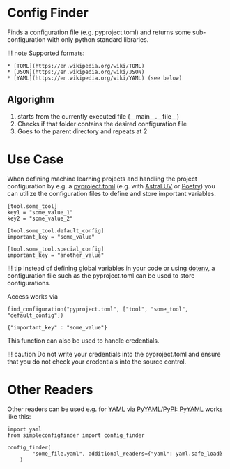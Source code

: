 # Config Finder
Finds a configuration file (e.g. pyproject.toml) and returns some sub-configuration with only python standard libraries.


!!! note
    Supported formats:

    * [TOML](https://en.wikipedia.org/wiki/TOML)
    * [JSON](https://en.wikipedia.org/wiki/JSON)
    * [YAML](https://en.wikipedia.org/wiki/YAML) (see below)

## Algorighm

1. starts from the currently executed file (\_\_main\_\_.\_\_file\_\_)
2. Checks if that folder contains the desired configuration file
3. Goes to the parent directory and repeats at 2


# Use Case
When defining machine learning projects and handling the project configuration by e.g. a [pyproject.toml](https://packaging.python.org/en/latest/guides/writing-pyproject-toml/) (e.g. with [Astral UV](https://docs.astral.sh/uv/) or  [Poetry](https://python-poetry.org/)) you can utilize the configuration files to define and store important variables.

    [tool.some_tool]
    key1 = "some_value_1"
    key2 = "some_value_2"

    [tool.some_tool.default_config]
    important_key = "some_value"

    [tool.some_tool.special_config]
    important_key = "another_value"

!!! tip
    Instead of defining global variables in your code or using [dotenv](https://pypi.org/project/python-dotenv/), a configuration file such as the pyproject.toml can be used to store configurations.

Access works via


    find_configuration("pyproject.toml", ["tool", "some_tool", "default_config"])

    {"important_key" : "some_value"}    
    

This function can also be used to handle credentials.

!!! caution
    Do not write your credentials into the pyproject.toml and ensure that you do not check your credentials into the source control.

#  Other Readers
Other readers can be used e.g. for [YAML](https://en.wikipedia.org/wiki/YAML) via [PyYAML](https://pyyaml.org/)/[PyPI: PyYAML](https://pypi.org/project/PyYAML/) works like this:

    
    import yaml
    from simpleconfigfinder import config_finder

    config_finder(
            "some_file.yaml", additional_readers={"yaml": yaml.safe_load}
        )
    
